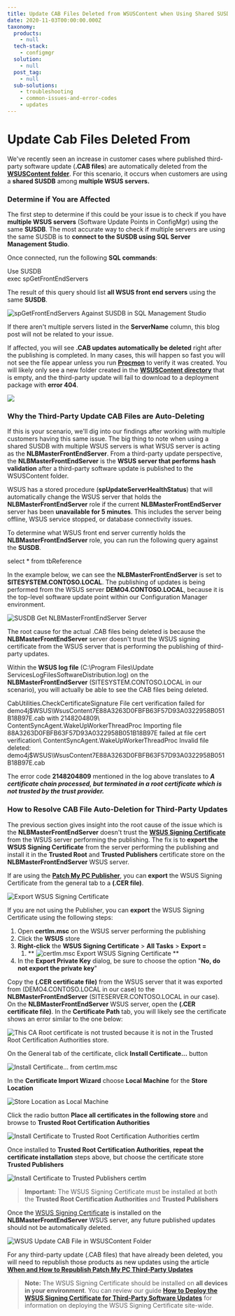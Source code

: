```yaml
---
title: Update CAB Files Deleted from WSUSContent when Using Shared SUSDB
date: 2020-11-03T00:00:00.000Z
taxonomy:
  products:
    - null
  tech-stack:
    - configmgr
  solution:
    - null
  post_tag:
    - null
  sub-solutions:
    - troubleshooting
    - common-issues-and-error-codes
    - updates
---
```


# Update Cab Files Deleted From

We've recently seen an increase in customer cases where published third-party software update (**.CAB files**) are automatically deleted from the [**WSUSContent folder**](../../clean-up-third-party-updates-from-the-wsus-updateservicespackages-folder/#wsuscontent). For this scenario, it occurs when customers are using a **shared SUSDB** among **multiple WSUS servers.**

### Determine if You are Affected

The first step to determine if this could be your issue is to check if you have **multiple WSUS servers** (Software Update Points in ConfigMgr) using the same **SUSDB**. The most accurate way to check if multiple servers are using the same SUSDB is to **connect to the SUSDB using SQL Server Management Studio**.

Once connected, run the following **SQL commands**:

Use SUSDB\
exec spGetFrontEndServers

The result of this query should list **all WSUS front end servers** using the same **SUSDB**.

![spGetFrontEndServers Against SUSDB in SQL Management Studio](../../_images/spGetFrontEndServers-Against-SUSDB-in-SQL-Management-Studio.png)

If there aren't multiple servers listed in the **ServerName** column, this blog post will not be related to your issue.

If affected, you will see **.CAB updates automatically be deleted** right after the publishing is completed. In many cases, this will happen so fast you will not see the file appear unless you run [**Procmon**](https://docs.microsoft.com/en-us/sysinternals/downloads/procmon) to verify it was created. You will likely only see a new folder created in the [**WSUSContent directory**](../../clean-up-third-party-updates-from-the-wsus-updateservicespackages-folder/#wsuscontent) that is empty, and the third-party update will fail to download to a deployment package with **error 404**.

![](../../_images/deleting-update-wsus-content.gif)

### Why the Third-Party Update CAB Files are Auto-Deleting

If this is your scenario, we'll dig into our findings after working with multiple customers having this same issue. The big thing to note when using a shared SUSDB with multiple WSUS servers is what WSUS server is acting as the **NLBMasterFrontEndServer**. From a third-party update perspective, the **NLBMasterFrontEndServer** is the **WSUS server that performs hash validation** after a third-party software update is published to the WSUSContent folder.

WSUS has a stored procedure (**spUpdateServerHealthStatus**) that will automatically change the WSUS server that holds the **NLBMasterFrontEndServer** role if the current **NLBMasterFrontEndServer** server has been **unavailable for 5 minutes**. This includes the server being offline, WSUS service stopped, or database connectivity issues.

To determine what WSUS front end server currently holds the **NLBMasterFrontEndServer** role, you can run the following query against the **SUSDB**.

select \* from tbReference

In the example below, we can see the **NLBMasterFrontEndServer** is set to **SITESYSTEM.CONTOSO.LOCAL**. The publishing of updates is being performed from the WSUS server **DEMO4.CONTOSO.LOCAL**, because it is the top-level software update point within our Configuration Manager environment.

![SUSDB Get NLBMasterFrontEndServer Server](../../_images/SUSDB-Get-NLBMasterFrontEndServer-Server.png)

The root cause for the actual .CAB files being deleted is because the **NLBMasterFrontEndServer** server doesn't trust the WSUS signing certificate from the WSUS server that is performing the publishing of third-party updates.

Within the **WSUS log file** (C:\Program Files\Update ServicesLogFilesSoftwareDistribution.log) on the **NLBMasterFrontEndServer** (SITESYSTEM.CONTOSO.LOCAL in our scenario), you will actually be able to see the CAB files being deleted.&#x20;

CabUtilities.CheckCertificateSignature File cert verification failed for demo4j$WSUS\WsusContent7E88A3263D0FBFB63F57D93A0322958B051B18B97E.cab with 2148204809\
ContentSyncAgent.WakeUpWorkerThreadProc Importing file 88A3263D0FBFB63F57D93A0322958B051B18B97E failed at file cert verification\
ContentSyncAgent.WakeUpWorkerThreadProc Invalid file deleted: demo4j$WSUS\WsusContent7E88A3263D0FBFB63F57D93A0322958B051B18B97E.cab

The error code **2148204809** mentioned in the log above translates to _**A certificate chain processed, but terminated in a root certificate which is not trusted by the trust provider.**_

### How to Resolve CAB File Auto-Deletion for Third-Party Updates

The previous section gives insight into the root cause of the issue which is the **NLBMasterFrontEndServer** doesn't trust the [**WSUS Signing Certificate**](../../wsus-signing-certificate-options-for-third-party-updates-in-configuration-manager/) from the WSUS server performing the publishing. The fix is to **export the WSUS Signing Certificate** from the server performing the publishing and install it in the **Trusted Root** and **Trusted Publishers** certificate store on the **NLBMasterFrontEndServer** WSUS server.

If are using the [**Patch My PC Publisher**](../../docs/), you can **export** the WSUS Signing Certificate from the general tab to a **(.CER file)**.

![Export WSUS Signing Certificate](../../_images/Export-WSUS-Signing-Certficate.png)

If you are not using the Publisher, you can **export** the WSUS Signing Certificate using the following steps:

1. Open **certlm.msc** on the WSUS server performing the publishing
2. Click the **WSUS** store
3. **Right-click** the **WSUS Signing Certificate** > **All Tasks** > **Export =**
   1. \*\* ![certlm.msc Export WSUS Signing Certificate](../../_images/certlm-msc-Export-WSUS-Signing-Certificate.png) \*\*
4. In the **Export Private Key** dialog, be sure to choose the option "**No, do not export the private key**"

Copy the **(.CER certificate file)** from the WSUS server that it was exported from (DEMO4.CONTOSO.LOCAL in our case) to the **NLBMasterFrontEndServer** (SITESERVER.CONTOSO.LOCAL in our case). On the **NLBMasterFrontEndServer** WSUS server, open the **(.CER certificate file)**. In the **Certificate Path** tab, you will likely see the certificate shows an error similar to the one below:

![This CA Root certificate is not trusted because it is not in the Trusted Root Certification Authorities store.](../../_images/This-CA-Root-certificate-is-not-trusted-because-it-is-not-in-the-Trusted-Root-Certification-Authorities-store.png)

On the General tab of the certificate, click **Install Certificate...** button

![Install Certificate... from certlm.msc](../../_images/Install-Certificate-from-certlm-msc_.png)

In the **Certificate Import Wizard** choose **Local Machine** for the **Store Location**

![Store Location as Local Machine](../../_images/Store-Location-as-Local-Machine.png)

Click the radio button **Place all certificates in the following store** and browse to **Trusted Root Certification Authorities**

![Install Certificate to Trusted Root Certification Authorities certlm](../../_images/Install-Certificate-to-Trusted-Root-Certification-Authorities-certlm.png)

Once installed to **Trusted Root Certification Authorities**, **repeat the certificate installation** steps above, but choose the certificate store **Trusted Publishers**

![Install Certificate to Trusted Publishers certlm](../../_images/Install-Certificate-to-Trusted-Publishers-certlm.png)

> **Important:** The WSUS Signing Certificate must be installed at both the **Trusted Root Certification Authorities** and **Trusted Publishers**

Once the [WSUS Signing Certificate](../../wsus-signing-certificate-options-for-third-party-updates-in-configuration-manager/) is installed on the **NLBMasterFrontEndServer** WSUS server, any future published updates should not be automatically deleted.

![WSUS Update CAB File in WSUSContent Folder](../../_images/WSUS-Update-CAB-File-in-WSUSContent-Folder.png)

For any third-party update (.CAB files) that have already been deleted, you will need to republish those products as new updates using the article [**When and How to Republish Patch My PC Third-Party Updates**](../../when-and-how-to-republish-third-party-updates/)

> **Note:** The WSUS Signing Certificate should be installed on **all devices in your environment**. You can review our guide [**How to Deploy the WSUS Signing Certificate for Third-Party Software Updates**](../../how-to-deploy-the-wsus-signing-certificate-for-third-party-software-updates/) for information on deploying the WSUS Signing Certificate site-wide.
